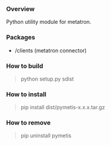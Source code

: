 ### Overview

Python utility module for metatron.

### Packages

- /clients (metatron connector)

### How to build

> python setup.py sdist

### How to install

> pip install dist/pymetis-x.x.x.tar.gz

### How to remove

> pip uninstall pymetis
